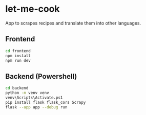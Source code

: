 # let-me-cook

App to scrapes recipes and translate them into other languages.

## Frontend

```bash
cd frontend
npm install
npm run dev
```

## Backend (Powershell)

```bash
cd backend
python -m venv venv
venv\Scripts\Activate.ps1
pip install flask flask_cors Scrapy
flask --app app --debug run
```
